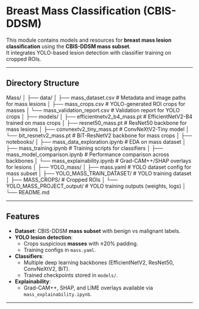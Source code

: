 # Breast Mass Classification (CBIS-DDSM)

This module contains models and resources for **breast mass lesion classification** using the **CBIS-DDSM mass subset**.  
It integrates YOLO-based lesion detection with classifier training on cropped ROIs.

---

##  Directory Structure

Mass/
│
├── data/
│ ├── mass_dataset.csv # Metadata and image paths for mass lesions
│ ├── mass_crops.csv # YOLO-generated ROI crops for masses
│ └── mass_validation_report.csv # Validation report for YOLO crops
│
├── models/
│ ├── efficientnetv2_b4_mass.pt # EfficientNetV2-B4 trained on mass crops
│ ├── resnet50_mass.pt # ResNet50 backbone for mass lesions
│ ├── convnextv2_tiny_mass.pt # ConvNeXtV2-Tiny model
│ └── bit_resnetv2_mass.pt # BiT-ResNetV2 backbone for mass crops
│
├── notebooks/
│ ├── mass_data_exploration.ipynb # EDA on mass dataset
│ ├── mass_training.ipynb # Training scripts for classifiers
│ ├── mass_model_comparison.ipynb # Performance comparison across backbones
│ └── mass_explainability.ipynb # Grad-CAM++/SHAP overlays for lesions
│
├── YOLO_mass/
│ ├── mass.yaml # YOLO dataset config for mass subset
│ ├── YOLO_MASS_TRAIN_DATASET/ # YOLO training dataset
│ ├── MASS_CROPS/ # Cropped ROIs
│ └── YOLO_MASS_PROJECT_output/ # YOLO training outputs (weights, logs)
│
└── README.md


---

##  Features

- **Dataset**: CBIS-DDSM **mass subset** with benign vs malignant labels.
- **YOLO lesion detection**:
  - Crops suspicious **masses** with ±20% padding.
  - Training configs in `mass.yaml`.
- **Classifiers**:
  - Multiple deep learning backbones (EfficientNetV2, ResNet50, ConvNeXtV2, BiT).
  - Trained checkpoints stored in `models/`.
- **Explainability**:
  - Grad-CAM++, SHAP, and LIME overlays available via `mass_explainability.ipynb`.

---


